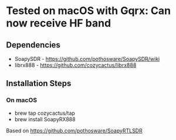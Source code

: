 # Tested on macOS with Gqrx: Can now receive HF band

## Dependencies

* SoapySDR - <https://github.com/pothosware/SoapySDR/wiki>
* librx888 - <https://github.com/cozycactus/librx888>
  
## Installation Steps

### On macOS

* brew tap cozycactus/tap
* brew install SoapyRX888

Based on <https://github.com/pothosware/SoapyRTLSDR>
